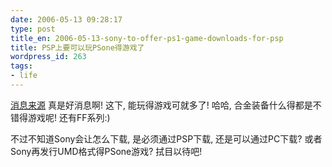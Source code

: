 ```yaml
---
date: 2006-05-13 09:28:17
type: post
title_en: 2006-05-13-sony-to-offer-ps1-game-downloads-for-psp
title: PSP上要可以玩PSone得游戏了
wordpress_id: 263
tags:
- life
---
```


[消息来源](http://www.portagame.com/psp/2006/05/08/sony_to_offer_ps1_game_downloads_for_psp)
真是好消息啊! 这下, 能玩得游戏可就多了! 哈哈, 合金装备什么得都是不错得游戏呢! 还有FF系列:)

不过不知道Sony会让怎么下载, 是必须通过PSP下载, 还是可以通过PC下载? 或者Sony再发行UMD格式得PSone游戏? 拭目以待吧!
